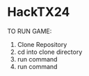 # HackTX24
TO RUN GAME:
1. Clone Repository
2. cd into clone directory
3. run command <npm install>
4. run command <npm run dev>
